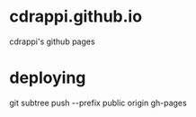 # cdrappi.github.io
cdrappi's github pages

# deploying
git subtree push --prefix public origin gh-pages
